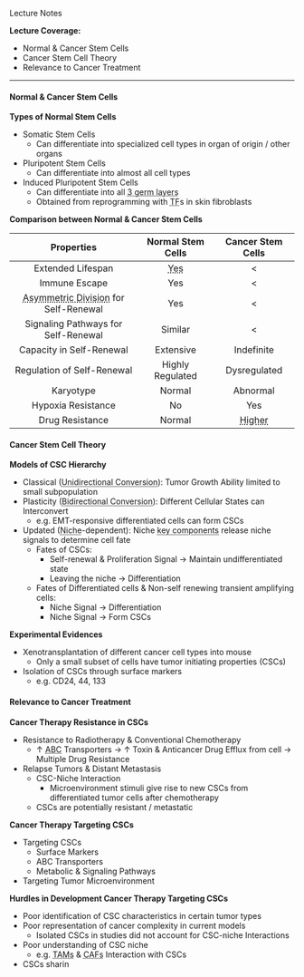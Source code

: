 Lecture Notes

**Lecture Coverage:**
- Normal & Cancer Stem Cells
- Cancer Stem Cell Theory
- Relevance to Cancer Treatment

---
#### **Normal & Cancer Stem Cells**
**Types of Normal Stem Cells**
- Somatic Stem Cells
	- Can differentiate into specialized cell types in organ of origin / other organs
- Pluripotent Stem Cells
	- Can differentiate into almost all cell types
- Induced Pluripotent Stem Cells
	- Can differentiate into all <abbr Title="Ectoderm, Mesoderm, Endoderm">3 germ layers</abbr>
	- Obtained from reprogramming with <abbr Title="Transcriptional Factors">TF</abbr>s in skin fibroblasts

**Comparison between Normal & Cancer Stem Cells**

|                                                   Properties                                                   |                      Normal Stem Cells                      |                                           Cancer Stem Cells                                            |
| :------------------------------------------------------------------------------------------------------------: | :---------------------------------------------------------: | :----------------------------------------------------------------------------------------------------: |
|                                               Extended Lifespan                                                | <abbr Title="Telomere Length Maintenance by Telomerase">Yes |                                                   <                                                    |
|                                                 Immune Escape                                                  |                             Yes                             |                                                   <                                                    |
| <abbr Title="Dividing into Daughter Cells of Different Cell Types">Asymmetric Division</abbr> for Self-Renewal |                             Yes                             |                                                   <                                                    |
|                                      Signaling Pathways for Self-Renewal                                       |                           Similar                           |                                                   <                                                    |
|                                            Capacity in Self-Renewal                                            |                          Extensive                          |                                               Indefinite                                               |
|                                           Regulation of Self-Renewal                                           |                      Highly Regulated                       |                                              Dysregulated                                              |
|                                                   Karyotype                                                    |                           Normal                            |                                                Abnormal                                                |
|                                               Hypoxia Resistance                                               |                             No                              |                                                  Yes                                                   |
|                                                Drug Resistance                                                 |                           Normal                            | <abbr Title="High expression of ATP-binding Cassette (ABC) transporters for Drug Efflux">Higher</abbr> |

#### **Cancer Stem Cell Theory**
**Models of CSC Hierarchy**
- Classical (<abbr Title="Differentiated Cells can't be converted to CSC">Unidirectional Conversion</abbr>): Tumor Growth Ability limited to small subpopulation
- Plasticity (<abbr Title="Some Differentiated Cells can be converted to CSC">Bidirectional Conversion</abbr>): Different Cellular States can Interconvert
	- e.g. EMT-responsive differentiated cells can form CSCs
- Updated (<abbr Title="Immediate Microenvironment of Cell">Niche</abbr>-dependent): Niche <abbr Title="Non-epithelial Stromal Cells / Inflammatory Cells / Vasculature">key components</abbr> release niche signals to determine cell fate
	- Fates of CSCs:
		- Self-renewal & Proliferation Signal → Maintain undifferentiated state
		- Leaving the niche → Differentiation
	- Fates of Differentiated cells & Non-self renewing transient amplifying cells:
		- Niche Signal → Differentiation
		- Niche Signal → Form CSCs

**Experimental Evidences**
- Xenotransplantation of different cancer cell types into mouse
	- Only a small subset of cells have tumor initiating properties (CSCs)
- Isolation of CSCs through surface markers
	- e.g. CD24, 44, 133


#### **Relevance to Cancer Treatment**
**Cancer Therapy Resistance in CSCs**
- Resistance to Radiotherapy & Conventional Chemotherapy
	- ↑ <abbr Title="ATP-Binding Casette">ABC</abbr> Transporters → ↑ Toxin & Anticancer Drug Efflux from cell → Multiple Drug Resistance
- Relapse Tumors & Distant Metastasis
	- CSC-Niche Interaction
		- Microenvironment stimuli give rise to new CSCs from differentiated tumor cells after chemotherapy
	- CSCs are potentially resistant / metastatic

**Cancer Therapy Targeting CSCs**
- Targeting CSCs
	- Surface Markers
	- ABC Transporters
	- Metabolic & Signaling Pathways
- Targeting Tumor Microenvironment

**Hurdles in Development Cancer Therapy Targeting CSCs**
- Poor identification of CSC characteristics in certain tumor types
- Poor representation of cancer complexity in current models
	- Isolated CSCs in studies did not account for CSC-niche Interactions
- Poor understanding of CSC niche
	- e.g. <abbr Title="Tumor-Associated Macrophages">TAMs</abbr> & <abbr Title="Cancer-Associated Fibroblasts">CAFs</abbr> Interaction with CSCs
- CSCs sharin